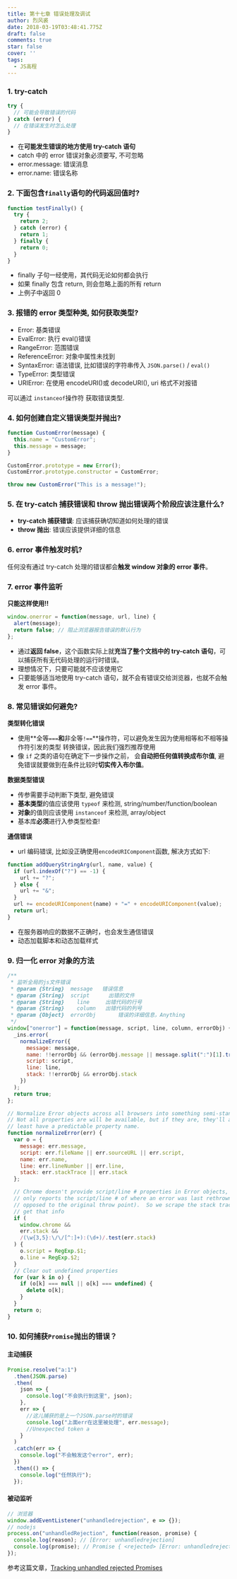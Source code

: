 ```yaml
---
title: 第十七章 错误处理及调试
author: 烈风裘
date: 2018-03-19T03:48:41.775Z
draft: false
comments: true
star: false
cover: ''
tags: 
  - JS高程
---
```


### 1. try-catch

```js
try {
  // 可能会导致错误的代码
} catch (error) {
  // 在错误发生时怎么处理
}
```

* 在**可能发生错误的地方使用 try-catch 语句**
* catch 中的 error 错误对象必须要写, 不可忽略
* error.message: 错误消息
* error.name: 错误名称

### 2. 下面包含`finally`语句的代码返回值时?

```js
function testFinally() {
  try {
    return 2;
  } catch (error) {
    return 1;
  } finally {
    return 0;
  }
}
```

* finally 子句一经使用，其代码无论如何都会执行
* 如果 finally 包含 return, 则会忽略上面的所有 return
* 上例子中返回 0

### 3. 报错的 error 类型种类, 如何获取类型?

* Error: 基类错误
* EvalError: 执行 eval()错误
* RangeError: 范围错误
* ReferenceError: 对象中属性未找到
* SyntaxError: 语法错误, 比如错误的字符串传入 `JSON.parse()` / `eval()`
* TypeError: 类型错误
* URIError: 在使用 encodeURI()或 decodeURI(), uri 格式不对报错

可以通过 `instanceof`操作符 获取错误类型.

### 4. 如何创建自定义错误类型并抛出?

```js
function CustomError(message) {
  this.name = "CustomError";
  this.message = message;
}

CustomError.prototype = new Error();
CustomError.prototype.constructor = CustomError;

throw new CustomError("This is a message!");
```

### 5. 在 try-catch 捕获错误和 throw 抛出错误两个阶段应该注意什么?

* **try-catch 捕获错误**: 应该捕获确切知道如何处理的错误
* **throw 抛出**: 错误应该提供详细的信息

### 6. error 事件触发时机?

任何没有通过 try-catch 处理的错误都会**触发 window 对象的 error 事件**。

### 7. error 事件监听

**只能这样使用!!**

```js
window.onerror = function(message, url, line) {
  alert(message);
  return false; // 阻止浏览器报告错误的默认行为
};
```

* 通过**返回 false**，这个函数实际上就**充当了整个文档中的 try-catch 语句**，可以捕获所有无代码处理的运行时错误。
* 理想情况下，只要可能就不应该使用它
* 只要能够适当地使用 try-catch 语句，就不会有错误交给浏览器，也就不会触发 error 事件。

### 8. 常见错误如何避免?

**类型转化错误**

* 使用**全等`===`**和**非全等`!==`**操作符，可以避免发生因为使用相等和不相等操作符引发的类型 转换错误，因此我们强烈推荐使用
* 像 `if` 之类的语句在确定下一步操作之前， 会**自动把任何值转换成布尔值**, 避免错误就要做到在条件比较时**切实传入布尔值**。

**数据类型错误**

* 传参需要手动判断下类型, 避免错误
* **基本类型**的值应该使用 `typeof` 来检测, string/number/function/boolean
* **对象**的值则应该使用 `instanceof` 来检测, array/object
* 基本库**必须**进行入参类型检查!

**通信错误**

* url 编码错误, 比如没正确使用`encodeURIComponent`函数, 解决方式如下:

```js
function addQueryStringArg(url, name, value) {
  if (url.indexOf("?") == -1) {
    url += "?";
  } else {
    url += "&";
  }
  url += encodeURIComponent(name) + "=" + encodeURIComponent(value);
  return url;
}
```

* 在服务器响应的数据不正确时，也会发生通信错误
* 动态加载脚本和动态加载样式

### 9. 归一化 error 对象的方法

```js
/**
 * 监听全局的js文件错误
 * @param {String}  message   错误信息
 * @param {String}  script      出错的文件
 * @param {String}    line     出错代码的行号
 * @param {String}    column   出错代码的列号
 * @param {Object}  errorObj       错误的详细信息，Anything
 */
window["onerror"] = function(message, script, line, column, errorObj) {
  _ins.error(
    normalizeError({
      message: message,
      name: !!errorObj && (errorObj.message || message.split(":")[1].trim()),
      script: script,
      line: line,
      stack: !!errorObj && errorObj.stack
    })
  );
  return true;
};

// Normalize Error objects across all browsers into something semi-standard.
// Not all properties are will be available, but if they are, they'll at
// least have a predictable property name.
function normalizeError(err) {
  var o = {
    message: err.message,
    script: err.fileName || err.sourceURL || err.script,
    name: err.name,
    line: err.lineNumber || err.line,
    stack: err.stackTrace || err.stack
  };

  // Chrome doesn't provide script/line # properties in Error objects, and
  // only reports the script/line # of where an error was last rethrown (as
  // opposed to the original throw point).  So we scrape the stack trace to
  // get that info
  if (
    window.chrome &&
    err.stack &&
    /(\w{3,5}:\/\/[^:]+):(\d+)/.test(err.stack)
  ) {
    o.script = RegExp.$1;
    o.line = RegExp.$2;
  }
  // Clear out undefined properties
  for (var k in o) {
    if (o[k] === null || o[k] === undefined) {
      delete o[k];
    }
  }
  return o;
}
```

### 10. 如何捕获`Promise`抛出的错误？

#### 主动捕获

```js
Promise.resolve("a:1")
  .then(JSON.parse)
  .then(
    json => {
      console.log("不会执行到这里", json);
    },
    err => {
      //这儿捕获的是上一个JSON.parse时的错误
      console.log("上面err在这里被处理", err.message);
      //Unexpected token a
    }
  )
  .catch(err => {
    console.log("不会触发这个error", err);
  })
  .then(() => {
    console.log("任然执行");
  });
```

#### 被动监听

```js
// 浏览器
window.addEventListener("unhandledrejection", e => {});
// nodejs
process.on("unhandledRejection", function(reason, promise) {
  console.log(reason); // [Error: unhandledrejection]
  console.log(promise); // Promise { <rejected> [Error: unhandledrejection] }
});
```

参考这篇文章，[Tracking unhandled rejected Promises](http://2ality.com/2016/04/unhandled-rejections.html)

